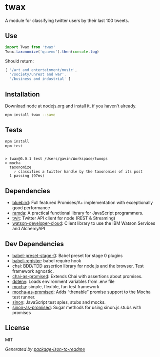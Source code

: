 # twax 

A module for classifying twitter users by their last 100 tweets.

## Use

```JavaScript
import Twax from 'twax'
Twax.taxonomize('quavmo').then(console.log)
```

Should return:
```JavaScript
[ '/art and entertainment/music',
  '/society/unrest and war',
  '/business and industrial' ]
```

## Installation

Download node at [nodejs.org](http://nodejs.org) and install it, if you haven't already.

```sh
npm install twax --save
```


## Tests

```sh
npm install
npm test
```
```

> twax@0.0.1 test /Users/gavin/Workspace/twoops
> mocha
  taxonomize
    ✓ classifies a twitter handle by the taxonomies of its post
  1 passing (97ms)

```

## Dependencies

- [bluebird](https://github.com/petkaantonov/bluebird): Full featured Promises/A+ implementation with exceptionally good performance
- [ramda](https://github.com/ramda/ramda): A practical functional library for JavaScript programmers.
- [twit](https://github.com/ttezel/twit): Twitter API client for node (REST &amp; Streaming)
- [watson-developer-cloud](https://github.com/watson-developer-cloud/node-sdk): Client library to use the IBM Watson Services and AlchemyAPI

## Dev Dependencies

- [babel-preset-stage-0](https://github.com/babel/babel/tree/master/packages): Babel preset for stage 0 plugins
- [babel-register](https://github.com/babel/babel/tree/master/packages): babel require hook
- [chai](https://github.com/chaijs/chai): BDD/TDD assertion library for node.js and the browser. Test framework agnostic.
- [chai-as-promised](https://github.com/domenic/chai-as-promised): Extends Chai with assertions about promises.
- [dotenv](https://github.com/motdotla/dotenv): Loads environment variables from .env file
- [mocha](https://github.com/mochajs/mocha): simple, flexible, fun test framework
- [mocha-as-promised](https://github.com/domenic/mocha-as-promised): Adds “thenable” promise support to the Mocha test runner.
- [sinon](https://github.com/cjohansen/Sinon.JS): JavaScript test spies, stubs and mocks.
- [sinon-as-promised](https://github.com/bendrucker/sinon-as-promised): Sugar methods for using sinon.js stubs with promises


## License

MIT

_Generated by [package-json-to-readme](https://github.com/zeke/package-json-to-readme)_
